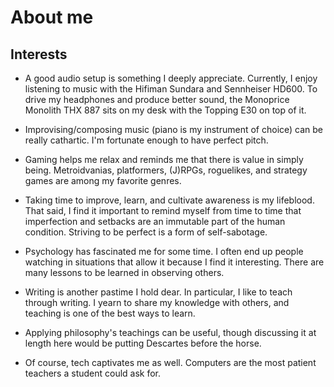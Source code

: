# About me

## Interests

- A good audio setup is something I deeply appreciate. Currently, I
  enjoy listening to music with the Hifiman Sundara and Sennheiser
  HD600. To drive my headphones and produce better sound, the Monoprice
  Monolith THX 887 sits on my desk with the Topping E30 on top of it.

- Improvising/composing music (piano is my instrument of choice) can be
  really cathartic. I'm fortunate enough to have perfect pitch.

- Gaming helps me relax and reminds me that there is value in simply
  being. Metroidvanias, platformers, (J)RPGs, roguelikes, and strategy
  games are among my favorite genres.

- Taking time to improve, learn, and cultivate awareness is my
  lifeblood. That said, I find it important to remind myself from time
  to time that imperfection and setbacks are an immutable part of
  the human condition. Striving to be perfect is a form of self-sabotage.

- Psychology has fascinated me for some time. I often end up people
  watching in situations that allow it because I find it interesting.
  There are many lessons to be learned in observing others.

- Writing is another pastime I hold dear. In particular, I like to teach
  through writing. I yearn to share my knowledge with others, and
  teaching is one of the best ways to learn.

- Applying philosophy's teachings can be useful, though discussing
  it at length here would be putting Descartes before the horse.

- Of course, tech captivates me as well. Computers are the most patient
  teachers a student could ask for.
